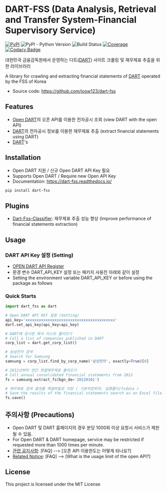 # DART-FSS (Data Analysis, Retrieval and Transfer System-Financial Supervisory Service)
[![PyPI](https://img.shields.io/pypi/v/dart-fss.svg)](https://pypi.org/project/dart-fss/)
![PyPI - Python Version](https://img.shields.io/pypi/pyversions/dart-fss.svg)
![Build Status](https://bit.ly/3fufevG)
[![Coverage](https://codecov.io/gh/josw123/dart-fss/branch/master/graphs/badge.svg)](https://codecov.io/gh/josw123/dart-fss)
[![Codacy Badge](https://api.codacy.com/project/badge/Grade/7ebb506ba99d4a22b2bbcda2d85b3bde)](https://www.codacy.com/app/josw123/dart-fss?utm_source=github.com&amp;utm_medium=referral&amp;utm_content=josw123/dart-fss&amp;utm_campaign=Badge_Grade)

대한민국 금융감독원에서 운영하는 다트([DART](https://dart.fss.or.kr)) 사이트 크롤링 및 재무제표 추출을 위한 라이브러리

A library for crawling and extracting financial statements of [DART](https://dart.fss.or.kr) operated by the FSS of Korea
- Source code: https://github.com/josw123/dart-fss

## Features
- [Open DART](https://opendart.fss.or.kr/)의 오픈 API를 이용한 전자공시 조회 (view DART with the open API)
- [DART](https://dart.fss.or.kr)의 전자공시 정보를 이용한 재무제표 추출 (extract financial statements using DART)
- [DART](https://dart.fss.or.kr)'s 

## Installation
- Open DART 지원 / 신규 Open DART API Key 필요
- Supports Open DART / Require new Open API Key
- Documentation: https://dart-fss.readthedocs.io/

``` bash
pip install dart-fss
```

## Plugins
- [Dart-Fss-Classifier](https://github.com/josw123/dart-fss-classifier): 재무제표 추출 성능 향상 (Improve performance of financial statements extraction)

## Usage

### DART API Key 설정 (Setting)
- [OPEN DART API Register](https://opendart.fss.or.kr/)
- 환경 변수 DART_API_KEY 설정 또는 패키지 사용전 아래와 같이 설정
- Setting the environment variable DART_API_KEY or before using the package as follows

### Quick Starts

```python
import dart_fss as dart

# Open DART API KEY 설정 (Setting)
api_key='xxxxxxxxxxxxxxxxxxxxxxxxxxxxxxxxxxxxxxxx'
dart.set_api_key(api_key=api_key)

# DART에 공시된 회사 리스트 불러오기
# Call a list of companies published in DART
corp_list = dart.get_corp_list()

# 삼성전자 검색
# Search for Samsung
samsung = corp_list.find_by_corp_name('삼성전자', exactly=True)[0]

# 2012년부터 연간 연결재무제표 불러오기
# Call annual consolidated financial statements from 2012
fs = samsung.extract_fs(bgn_de='20120101')

# 재무제표 검색 결과를 엑셀파일로 저장 ( 기본저장위치: 실행폴더/fsdata )
# Save the results of the financial statements search as an Excel file ( default storage location: execution folder/fsdata )
fs.save()
```

## 주의사항 (Precautions)
- Open DART 및 DART 홈페이지의 경우 분당 1000회 이상 요청시 서비스가 제한될 수 있음.
- For Open DART & DART homepage, service may be restricted if requested more than 1000 times per minute.
- [관련 공지사항](https://bit.ly/3cjF3Np): [FAQ] --> [오픈 API 이용한도는 어떻게 되나요?]
- [Related Notice](https://bit.ly/3cjF3Np): [FAQ] --> [What is the usage limit of the open API?]

## License
This project is licensed under the MIT License
